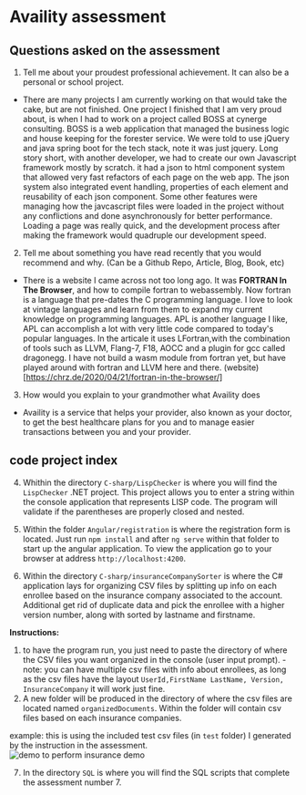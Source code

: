 # Availity assessment

## Questions asked on the assessment

1. Tell me about your proudest professional achievement.  It can also be a personal or school project.

  - There are many projects I am currently working on that would take the cake, but are not finished. One project I finished that I 
  am very proud about, is when I had to work on a project called BOSS at cynerge consulting. BOSS is a web application that managed
  the business logic and house keeping for the forester service. We were told to use jQuery and java spring boot for the tech stack,
  note it was just jquery. Long story short, with another developer, we had to create our own Javascript framework mostly by scratch.
  it had a json to html component system that allowed very fast refactors of each page on the web app. The json system also integrated
  event handling, properties of each element and reusability of each json component. Some other features were managing how the javcascript
  files were loaded in the project without any conflictions and done asynchronously for better performance. Loading a page was really
  quick, and the development process after making the framework would quadruple our development speed.

2. Tell me about something you have read recently that you would recommend and why. (Can be a Github Repo, Article, Blog, Book, etc)

  - There is a website I came across not too long ago. It was __FORTRAN In The Browser__, and how to compile fortran to webassembly.
  Now fortran is a language that pre-dates the C programming language. I love to look at vintage languages and learn from them to
  expand my current knowledge on programming languages. APL is another language I like, APL can accomplish a lot with very little code
  compared to today's popular languages. In the articale it uses LFortran,with the combination of tools such as LLVM, Flang-7, F18, AOCC
  and a plugin for gcc called dragonegg. I have not build a wasm module from fortran yet, but have played around with fortran and LLVM
  here and there. (website)[https://chrz.de/2020/04/21/fortran-in-the-browser/]

3. How would you explain to your grandmother what Availity does

  - Availity is a service that helps your provider, also known as your doctor, to get the best healthcare plans for you and to manage easier transactions between you and your provider. 

## code project index

4. Whithin the directory `C-sharp/LispChecker` is where you will find the `LispChecker` .NET project. This project allows you to enter a string within the console
application that represents LISP code. The program will validate if the parentheses are properly closed and nested.

5. Within the folder `Angular/registration` is where the registration form is located. Just run `npm install` and after `ng serve` within that folder to start up the angular application. To view the application go to your browser at address `http://localhost:4200`.

6. Within the directory `C-sharp/insuranceCompanySorter` is where the C# application lays for organizing CSV files by splitting up info on each enrollee based on the insurance company
associated to the account. Additional get rid of duplicate data and pick the enrollee with a higher version number, along with sorted by lastname and firstname. 

  **Instructions:** 
   1. to have the program run, you just need to paste the directory of where the CSV files you want organized in the console (user input prompt).
    - note: you can have multiple csv files with info about enrollees, as long as the csv files have the layout `UserId,FirstName LastName, Version, InsuranceCompany` it will work just fine.
   2. A new folder will be produced in the directory of where the csv files are located named `organizedDocuments`. Within the folder will contain csv files based on each insurance companies.

   example: this is using the included test csv files (in `test` folder) I generated by the instruction in the assessment.  
   ![demo to perform insurance demo](./readmeAssets/insurance_demo.gif)

7. In the directory `SQL` is where you will find the SQL scripts that complete the assessment number 7. 


